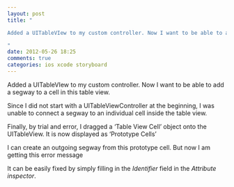 ```yaml
---
layout: post
title: "

Added a UITableVIew to my custom controller. Now I want to be able to add a segway to a cell in this table view.

"
date: 2012-05-26 18:25
comments: true
categories: ios xcode storyboard
---
```



Added a UITableVIew to my custom controller. Now I want to be able to add a segway to a cell in this table view.




Since I did not start with a UITableViewController at the beginning, I was unable to connect a segway to an individual cell inside the table view. 




Finally, by trial and error, I dragged a ‘Table View Cell’ object onto the UITableView. It is now displayed as ‘Prototype Cells’




I can create an outgoing segway from this prototype cell. But now I am getting this error message





It can be easily fixed by simply filling in the _Identifier_ field in the _Attribute inspector_. 

